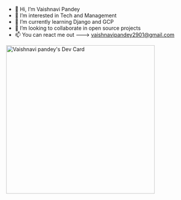 - 👋 Hi, I’m Vaishnavi Pandey
- 👀 I’m interested in Tech and Management
- 🌱 I’m currently learning Django and GCP
- 💞️ I’m looking to collaborate in open source projects
- 📫 You can react me out ---> vaishnavipandey2901@gmail.com

<!---
vishu1089/vishu1089 is a ✨ special ✨ repository because its `README.md` (this file) appears on your GitHub profile.
You can click the Preview link to take a look at your changes.
--->
<a href="https://app.daily.dev/vaishnavi29"><img src="https://api.daily.dev/devcards/eb9a40a8dd4e429da2742d92e1c19f4e.png?r=yga" width="400" alt="Vaishnavi pandey's Dev Card"/></a>
